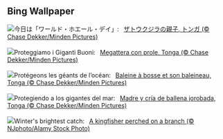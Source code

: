 ## Bing Wallpaper
![](https://www.bing.com/th?id=OHR.HumpbackMother_JA-JP4098515390_UHD.jpg&w=1000)今日は「ワールド・ホエール・デイ」:&nbsp;&ensp;[ザトウクジラの親子, トンガ (© Chase Dekker/Minden Pictures)](https://www.bing.com/th?id=OHR.HumpbackMother_JA-JP4098515390_UHD.jpg)
<br><br/>
![](https://www.bing.com/th?id=OHR.HumpbackMother_IT-IT2396976116_UHD.jpg&w=1000)Proteggiamo i Giganti Buoni:&nbsp;&ensp;[Megattera con prole, Tonga (© Chase Dekker/Minden Pictures)](https://www.bing.com/th?id=OHR.HumpbackMother_IT-IT2396976116_UHD.jpg)
<br><br/>
![](https://www.bing.com/th?id=OHR.HumpbackMother_FR-FR6742238424_UHD.jpg&w=1000)Protégeons les géants de l’océan:&nbsp;&ensp;[Baleine à bosse et son baleineau, Tonga (© Chase Dekker/Minden Pictures)](https://www.bing.com/th?id=OHR.HumpbackMother_FR-FR6742238424_UHD.jpg)
<br><br/>
![](https://www.bing.com/th?id=OHR.HumpbackMother_ES-ES0131114853_UHD.jpg&w=1000)Protegiendo a los gigantes del mar:&nbsp;&ensp;[Madre y cría de ballena jorobada, Tonga (© Chase Dekker/Minden Pictures)](https://www.bing.com/th?id=OHR.HumpbackMother_ES-ES0131114853_UHD.jpg)
<br><br/>
![](https://www.bing.com/th?id=OHR.BigGardenBirdwatch2025_EN-GB9755191158_UHD.jpg&w=1000)Winter's brightest catch:&nbsp;&ensp;[A kingfisher perched on a branch (© NJphoto/Alamy Stock Photo)](https://www.bing.com/th?id=OHR.BigGardenBirdwatch2025_EN-GB9755191158_UHD.jpg)
<br><br/>
